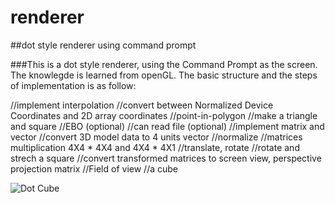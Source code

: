 # renderer
##dot style renderer using command prompt

###This is a dot style renderer, using the Command Prompt as the screen. The knowlegde is learned from openGL.
The basic structure and the steps of implementation is as follow:

//implement interpolation
//convert between Normalized Device Coordinates and 2D array coordinates
//point-in-polygon
//make a triangle and square
//EBO (optional)
//can read file (optional)
//implement matrix and vector
//convert 3D model data to 4 units vector
//normalize
//matrices multiplication 4X4 * 4X4 and 4X4 * 4X1
//translate, rotate
//rotate and strech a square
//convert transformed matrices to screen view, perspective projection matrix
//Field of view
//a cube

![Dot Cube]()
